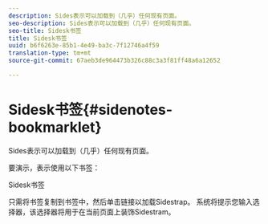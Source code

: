 ```yaml
---
description: Sides表示可以加载到（几乎）任何现有页面。
seo-description: Sides表示可以加载到（几乎）任何现有页面。
seo-title: Sidesk书签
title: Sidesk书签
uuid: b6f6263e-85b1-4e49-ba3c-7f12746a4f59
translation-type: tm+mt
source-git-commit: 67aeb3de964473b326c88c3a3f81ff48a6a12652

---
```



# Sidesk书签{#sidenotes-bookmarklet}

Sides表示可以加载到（几乎）任何现有页面。

要演示，表示使用以下书签：

Sidesk书签

只需将书签复制到书签中，然后单击链接以加载Sidestrap。 系统将提示您输入选择器，该选择器将用于在当前页面上装饰Sidestram。
